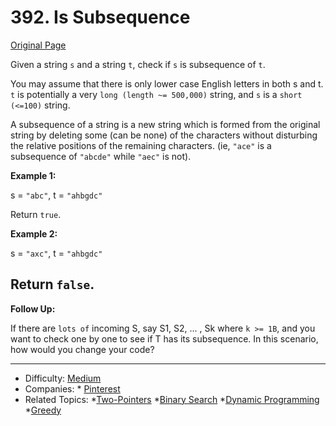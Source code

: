 # 392. Is Subsequence

[Original Page](https://leetcode.com/problems/is-subsequence/description/)

Given a string `s` and a string `t`, check if `s` is subsequence of `t`.

You may assume that there is only lower case English letters in both s and t. 
`t` is potentially a very `long (length ~= 500,000)` string, and `s` is a `short (<=100)` string.

A subsequence of a string is a new string which is formed from the original string 
by deleting some (can be none) of the characters without disturbing the relative positions of the remaining characters. 
(ie, `"ace"` is a subsequence of `"abcde"` while `"aec"` is not).

**Example 1:**

s = `"abc"`, t = `"ahbgdc"`

Return `true`.


**Example 2:**

s = `"axc"`, t = `"ahbgdc"`

Return `false`.
---------------------------------------------------------------------------------------

**Follow Up:**

If there are `lots of` incoming S, say S1, S2, ... , Sk where `k >= 1B`, 
and you want to check one by one to see if T has its subsequence. 
In this scenario, how would you change your code?

---


* Difficulty: [Medium](https://leetcode.com/problemset/all/?difficulty=Midium)
* Companies: * [Pinterest](https://leetcode.com/company/pinterest/)
* Related Topics: *[Two-Pointers](https://leetcode.com/tag/two-pointers/) *[Binary Search](https://leetcode.com/tag/binary-search/) *[Dynamic Programming](https://leetcode.com/tag/dynamic-programming/) *[Greedy](https://leetcode.com/tag/greedy/)